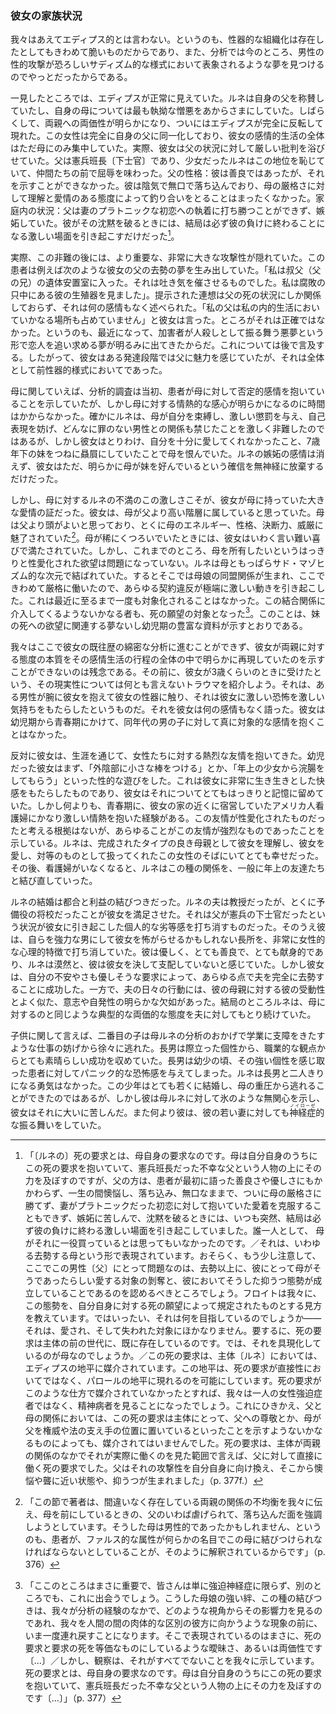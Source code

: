 <!-- Sa situation familiale. -->
### 彼女の家族状況

<!-- Nous n'osons la dire œdipienne, car si l'organisation génitale a existé, elle fut extrêmement fragile et l'analyse ne retrouve qu'avec peine, maintenant, des rêves où l'attaque sexuelle de l'homme est représentée sur un mode sadique terrifiant. -->
我々はあえてエディプス的とは言わない。というのも、性器的な組織化は存在したとしてもきわめて脆いものだからであり、また、分析では今のところ、男性の性的攻撃が恐ろしいサディズム的な様式において表象されるような夢を見つけるのでやっとだったからである。

<!-- A première vue, l'œdipe paraissait normal ; Renée faisait l'éloge de son père et affichait la haine la plus tenace à l'égard de sa mère. Puis, l'ambivalence à l'égard des deux parents se fit jour - enfin l'œdipe apparut complètement inversé. Cette femme s'était entièrement identifiée à son père et l'ensemble de sa vie émotionnelle était uniquement polarisée par sa mère ; elle accabla en effet son père de critiques sévères visant sa situation. Il était brigadier de gendarmerie et la fillette rougissait de cet état, qui l'humiliait auprès de ses compagnes. Son caractère : il était bon, mais ne savait pas le montrer. Il était chagrin, taciturne, déprimé, ne contrebalançant nullement la rigidité de la mère par une attitude compréhensive et affectueuse ; sa situation dans le ménage : il n'avait pu triompher de l'attachement de sa femme à un premier amour, d'ailleurs platonique, il était jaloux et ne rompait son mutisme que pour éclater en scènes véhémentes dont il sortait toujours vaincu. -->
一見したところでは、エディプスが正常に見えていた。ルネは自身の父を称賛していたし、自身の母については最も執拗な憎悪をあからさまにしていた。しばらくして、両親への両価性が明らかになり、ついにはエディプスが完全に反転して現れた。この女性は完全に自身の父に同一化しており、彼女の感情的生活の全体はただ母にのみ集中していた。実際、彼女は父の状況に対して厳しい批判を浴びせていた。父は憲兵班長〔下士官〕であり、少女だったルネはこの地位を恥じていて、仲間たちの前で屈辱を味わった。父の性格：彼は善良ではあったが、それを示すことができなかった。彼は陰気で無口で落ち込んでおり、母の厳格さに対して理解と愛情のある態度によって釣り合いをとることはまったくなかった。家庭内の状況：父は妻のプラトニックな初恋への執着に打ち勝つことができず、嫉妬していた。彼がその沈黙を破るときには、結局は必ず彼の負けに終わることになる激しい場面を引き起こすだけだった[^pere-castration]。

[^pere-castration]: 「〔ルネの〕死の要求とは、母自身の要求なのです。母は自分自身のうちにこの死の要求を抱いていて、憲兵班長だった不幸な父という人物の上にその力を及ぼすのですが、父の方は、患者が最初に語った善良さや優しさにもかかわらず、一生の間懊悩し、落ち込み、無口なままで、ついに母の厳格さに勝てず、妻がプラトニックだった初恋に対して抱いていた愛着を克服することもできず、嫉妬に苦しんで、沈黙を破るときには、いつも突然、結局は必ず彼の負けに終わる激しい場面を引き起こしていました。誰一人として、 母がそれに一役買っているとは思ってもいなかったのです。／それは、いわゆる去勢する母という形で表現されています。おそらく、もう少し注意して、ここでこの男性〔父〕にとって問題なのは、去勢以上に、彼にとって母がそうであったらしい愛する対象の剝奪と、彼においてそうした抑うつ態勢が成立していることであるのを認めるべきところでしょう。フロイトは我々に、この態勢を、自分自身に対する死の願望によって規定されたものとする見方を教えています。ではいったい、それは何を目指しているのでしょうか——それは、愛され、そして失われた対象にほかなりません。要するに、死の要求は主体の前の世代に、既に存在しているのです。では、それを具現化しているのが母なのでしょうか。／この死の要求は、主体〔ルネ〕においては、エディプスの地平に媒介されています。この地平は、死の要求が直接性においてではなく、パロールの地平に現れるのを可能にしています。死の要求がこのような仕方で媒介されていなかったとすれば、我々は一人の女性強迫症者ではなく、精神病者を見ることになったでしょう。これにひきかえ、父と母の関係においては、この死の要求は主体にとって、父への尊敬とか、母が父を権威や法の支え手の位置に置いているといったことを示すようないかなるものによっても、媒介されてはいませんでした。死の要求は、主体が両親の関係のなかでそれが実際に働くのを見た範囲で言えば、父に対して直接に働く死の要求でした。父はそれの攻撃性を自分自身に向け換え、そこから懊悩や聾に近い状態や、抑うつが生まれました<!-- こうしてそれは、あらゆる間主体的な弁証法のなかでいつも問題になっているような死の要求、検事が「私は死を要求する〔＝死刑を求刑する〕」と言うときに 裁判官を前にして表現されるような死の要求とは、まったく違ったものでした。検事は、それを当の主体に要求する のではなく、裁判官である第三者に要求するわけですが、これが正常なエディプスの態勢なのです -->」（p. 377f.）

<!-- En réalité, derrière ces reproches se dissimulait une agressivité infiniment plus importante, la malade produisit des rêves indiscutables de castration de son père, tel celui-ci par exemple : « je rentre dans la chambre mortuaire de mon oncle (frère du père). C'est écœurant : je vois ses organes génitaux en pleine décomposition » ; et les associations fournies n'eurent trait qu'aux circonstances de la mort du père, énoncées sans aucune émotion. « Mon père », dira-t-elle, « n'a tenu aucune place dans ma vie intime. » Ce n'était d'ailleurs pas exact, puisque sont venus au jour, récemment, des rêves de poursuite amoureuse sous forme de cauchemars, l'agresseur se comportant comme un meurtrier. Nous y ferons allusion plus loin. Il y avait donc eu, à une certaine phase du développement de Renée, une attirance pour le père, mais sur un mode entièrement pré-génital. -->
実際、この非難の後には、より重要な、非常に大きな攻撃性が隠れていた。この患者は例えば次のような彼女の父の去勢の夢を生み出していた。「私は叔父（父の兄）の遺体安置室に入った。それは吐き気を催させるものでした。私は腐敗の只中にある彼の生殖器を見ました」。提示された連想は父の死の状況にしか関係しておらず、それは何の感情もなく述べられた。「私の父は私の内的生活においていかなる場所も占めていません」と彼女は言った。ところがそれは正確ではなかった。というのも、最近になって、加害者が人殺しとして振る舞う悪夢という形で恋人を追い求める夢が明るみに出てきたからだ。これについては後で言及する。したがって、彼女はある発達段階では父に魅力を感じていたが、それは全体として前性器的様式においてであった。

<!-- Quant à sa mère, si l'investigation analytique montrait d'abord les sentiments négatifs que la malade nourrissait à son égard, elle ne tarda pas à rendre évident l'intérêt passionné qu'elle avait pour elle. Si elle lui reprochait avec véhémence de l'avoir contrainte, soumise à une discipline féroce, empêchée de s'exprimer, de lui avoir interdit toute relation masculine si innocente soit-elle, elle lui en voulait surtout de ne pas l'avoir assez aimée et de lui avoir préféré constamment sa sœur cadette, de 7 ans moins âgée qu'elle. Ses sentiments de jalousie ne sont d'ailleurs pas éteints et Renée ne renonce qu'insensiblement à la certitude de cette préférence affichée par la mère pour sa cadette. -->
母に関していえば、分析的調査は当初、患者が母に対して否定的感情を抱いていることを示していたが、しかし母に対する情熱的な感心が明らかになるのに時間はかからなかった。確かにルネは、母が自分を束縛し、激しい懲罰を与え、自己表現を妨げ、どんなに罪のない男性との関係も禁じたことを激しく非難したのではあるが、しかし彼女はとりわけ、自分を十分に愛してくれなかったこと、7歳年下の妹をつねに贔屓にしていたことで母を恨んでいた。ルネの嫉妬の感情は消えず、彼女はただ、明らかに母が妹を好んでいるという確信を無神経に放棄するだけだった。

<!-- Mais la violence même de ses plaintes contre sa mère était le témoignage de l'affection immense qu'elle lui portait. Elle la trouvait d'un milieu plus élevé que celui de son père, la jugeait plus intelligente et, surtout, était fascinée par son énergie, son caractère, son esprit de décision, son autorité. Les rares moments où la mère se détendait la remplissaient d'une joie indicible. Mais, jusqu'ici, il n'a jamais été question de désirs de possession de la mère franchement sexualisés. Renée était liée à elle sur un plan exclusivement sado-masochique. L'alliance mère-fille jouait ici avec une extrême rigueur et toute transgression du pacte provoquait un mouvement d'une violence extrême, qui, jusqu'à ces derniers temps, ne fut jamais objectivée. Toute personne, s'immisçant dans cette union, était l'objet de souhaits de mort, ainsi que le démontra un matériel abondant, soit onirique, soit infantile, relatif au désir de la mort de la sœur. -->
しかし、母に対するルネの不満のこの激しさこそが、彼女が母に持っていた大きな愛情の証だった。彼女は、母が父より高い階層に属していると思っていた。母は父より頭がよいと思っており、とくに母のエネルギー、性格、決断力、威厳に魅了されていた[^fascine]。母が稀にくつろいでいたときには、彼女はいわく言い難い喜びで満たされていた。しかし、これまでのところ、母を所有したいというはっきりと性愛化された欲望は問題になっていない。ルネは母ともっぱらサド・マゾヒズム的な次元で結ばれていた。するとそこでは母娘の同盟関係が生まれ、ここできわめて厳格に働いたので、あらゆる契約違反が極端に激しい動きを引き起こした。これは最近に至るまで一度も対象化されることはなかった。この結合関係に介入してくるようないかなる者も、死の願望の対象となった[^souhaits-de-mort]。このことは、妹の死への欲望に関連する夢ないし幼児期の豊富な資料が示すとおりである。

[^fascine]: 「この節で著者は、間違いなく存在している両親の関係の不均衡を我々に伝え、母を前にしているときの、父のいわば虐げられて、落ち込んだ面を強調しようとしています。そうした母は男性的であったかもしれません、というのも、患者が、ファルス的な属性が何らかの名目でこの母に結びつけられなければならないとしていることが、そのように解釈されているからです」（p. 376）

[^souhaits-de-mort]: 「ここのところはまさに重要で、皆さんは単に強迫神経症に限らず、別のところでも、これに出会うでしょう。こうした母娘の強い絆、この種の結びつきは、我々が分析の経験のなかで、どのような視角からその影響力を見るのであれ、我々を人間の間の肉体的な区別の彼方に向かうような現象の前に、いま一度連れ戻すことになります。そこで表現されているのはまさに、死の要求と要求の死を等価なものにしているような曖昧さ、あるいは両価性です〔…〕／しかし、観察は、それがすべてでないことを我々に示しています。死の要求とは、母自身の要求なのです。母は自分自身のうちにこの死の要求を抱いていて、憲兵班長だった不幸な父という人物の上にその力を及ぼすのです〔…〕」（p. 377）

<!-- Nous regrettons de ne pouvoir procéder ici à l'analyse minutieuse de l'anamnèse de Renée et de ne pouvoir montrer qu'elle avait de toute évidence reproduit, dans tout le cours de sa vie émotionnelle, l'essentiel de son attitude à l'égard de ses parents. Avant d'aller plus loin, signalons un traumatisme qu'elle dit avoir subi vers l'âge de 3 ans, et sur la réalité duquel il est impossible de se prononcer : un homme la portant sur son bras, lui aurait touché les parties génitales, ce qui lui aurait occasionné un vif sentiment de frayeur ; elle en fait le récit sans aucune émotion. Elle n'eut pendant son enfance ou son adolescence aucun sentiment objectal vrai pour un garçon de son âge. -->
我々はここで彼女の既往歴の綿密な分析に進むことができず、彼女が両親に対する態度の本質をその感情生活の行程の全体の中で明らかに再現していたのを示すことができないのは残念である。その前に、彼女が3歳くらいのときに受けたという、その現実性については何とも言えないトラウマを紹介しよう。それは、ある男性が腕に彼女を抱えて彼女の性器に触り、それは彼女に激しい恐怖を激しい気持ちをもたらしたというものだ。それを彼女は何の感情もなく語った。彼女は幼児期から青春期にかけて、同年代の男の子に対して真に対象的な感情を抱くことはなかった。

<!-- Au contraire, elle éprouva, tout au cours de sa vie, des amitiés passionnées pour des filles. Enfant elle se livra d'abord à des jeux sexuels : «se mettre des bâtonnets dans la vulve», ou se faire administrer des lavements par des fillettes plus âgées, ce qui lui procurait un plaisir extrêmement vif dont elle a gardé très nettement le souvenir. Mais surtout, à l'adolescence, elle éprouva une très violente passion pour une infirmière américaine qui cantonnait près de chez elle. Rien ne permet de croire que cette amitié fut sexualisée mais tout montre qu'elle fut intense ; elle se trouvait très heureuse auprès de cette femme qui, type accompli de la bonne mère, la comprenait, l'aimait, la traitait en égale. Plus tard, l'infirmière partie, elle renoua des relations de ce genre, en général avec des amies plus âgées. -->
反対に彼女は、生涯を通じて、女性たちに対する熱烈な友情を抱いてきた。幼児だった彼女はまず、「外陰部に小さな棒をつける」とか、「年上の少女から浣腸をしてもらう」といった性的な遊びをした。これは彼女に非常に生き生きとした快感をもたらしたものであり、彼女はそれについてとてもはっきりと記憶に留めていた。しかし何よりも、青春期に、彼女の家の近くに宿営していたアメリカ人看護婦にかなり激しい情熱を抱いた経験がある。この友情が性愛化されたものだったと考える根拠はないが、あらゆることがこの友情が強烈なものであったことを示している。ルネは、完成されたタイプの良き母親として彼女を理解し、彼女を愛し、対等のものとして扱ってくれたこの女性のそばにいてとても幸せだった。その後、看護婦がいなくなると、ルネはこの種の関係を、一般に年上の友達たちと結び直していった。

<!-- Son mariage fut une union de convenances et d'intérêt ; son mari était professeur, mais surtout officier de réserve, ce qui la flattait et annulait le sentiment d'infériorité personnel que lui avait causé la situation de sous-officier de gendarmerie de son père. Au surplus, il contrebalançait ses avantages qui eussent pu faire de lui un homme puissant, et par là l'effrayer, par des caractéristiques psychologiques très féminines ; il était doux, très bon, très dévoué et elle sentait confusément qu'il ne la dominerait jamais. Elle réussit d'ailleurs à le castrer complètement sur tous les modes par ses angoisses, ses exigences doucereuses, tout en ayant, dans son comportement journalier, une absence apparente de volonté et d'initiative qui ressemblait fort à sa passivité envers sa mère. Au fond, elle eut avec lui l'attitude ambivalente typique qu'elle ne cessa de déployer à l'égard de sa mère. -->
ルネの結婚は都合と利益の結びつきだった。ルネの夫は教授だったが、とくに予備役の将校だったことが彼女を満足させた。それは父が憲兵の下士官だったという状況が彼女に引き起こした個人的な劣等感を打ち消すものだった。そのうえ彼は、自らを強力な男にして彼女を怖がらせるかもしれない長所を、非常に女性的な心理的特徴で打ち消していた。彼は優しく、とても善良で、とても献身的であり、ルネは漠然と、彼は彼女を決して支配していないと感じていた。しかし彼女は、自分の不安やさも優しそうな要求によって、あらゆる点で夫を完全に去勢することに成功した。一方で、夫の日々の行動には、彼の母親に対する彼の受動性とよく似た、意志や自発性の明らかな欠如があった。結局のところルネは、母に対するのと同じような典型的な両価的な態度を夫に対してもとり続けていた。

<!-- Quant à ses enfants, si le second échappe très lentement grâce à l'analyse de sa mère à une inhibition au travail qui risquait de compromettre ses études, l'aîné, au caractère marqué, a réussi très brillamment au point de vue professionnel. Il causait, dans son enfance, à la malade qui sentait sa forte personnalité, un sentiment de terreur panique. Elle n'osait rester seule avec lui. Ce garçon s'est marié très jeune, mais s'il a pu échapper à l'étreinte de sa mère, il lui témoigne un désintérêt glacial dont elle souffre beaucoup et, surtout, il se conduit de façon névrotique avec sa jeune femme. -->
子供に関して言えば、二番目の子は母ルネの分析のおかげで学業に支障をきたすような仕事の妨げから徐々に逃れた。長男は際立った個性から、職業的な観点からとても素晴らしい成功を収めていた。長男は幼少の頃、その強い個性を感じ取った患者に対してパニック的な恐怖感を与えてしまった。ルネは長男と二人きりになる勇気はなかった。この少年はとても若くに結婚し、母の重圧から逃れることができたのではあるが、しかし彼は母ルネに対して氷のような無関心を示し、彼女はそれに大いに苦しんだ。また何より彼は、彼の若い妻に対しても<ruby>神経症<rt>ノイローゼ</rt></ruby>的な振る舞いをしていた。
